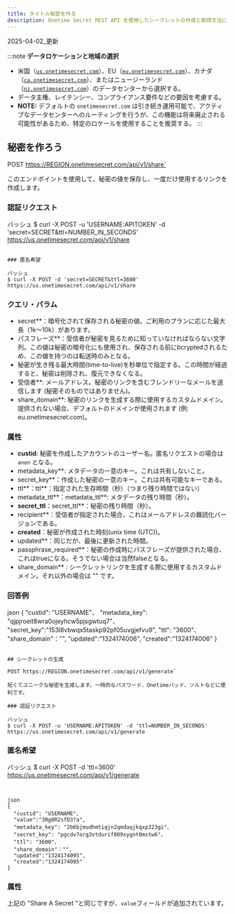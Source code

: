 ```yaml
---
title: タイトル秘密を作る
description: Onetime Secret REST API を使用したシークレットの作成と取得方法についてします。
---
```


2025-04-02_更新

:::note
**データロケーションと地域の選択**
- 米国（[`us.onetimesecret.com`](https://us.onetimesecret.com/)）、EU（[`eu.onetimesecret.com`](https://eu.onetimesecret.com/)）、カナダ（[`ca.onetimesecret.com`](https://ca.onetimesecret.com/)）、またはニュージーランド（[`nz.onetimesecret.com`](https://nz.onetimesecret.com/)）のデータセンターから選択する。
- データ主権、レイテンシー、コンプライアンス要件などの要因を考慮する。
- **NOTE:** デフォルトの `onetimesecret.com` は引き続き運用可能で、アクティブなデータセンターへのルーティングを行うが、この機能は将来廃止される可能性があるため、特定のロケールを使用することを推奨する。
:::


## 秘密を作ろう

POST https://REGION.onetimesecret.com/api/v1/share`

このエンドポイントを使用して、秘密の値を保存し、一度だけ使用するリンクを作成します。


### 認証リクエスト

バッシュ
$ curl -X POST -u 'USERNAME:APITOKEN' -d 'secret=SECRET&ttl=NUMBER_IN_SECONDS' https://us.onetimesecret.com/api/v1/share
```

### 匿名希望

バッシュ
$ curl -X POST -d 'secret=SECRET&ttl=3600' https://us.onetimesecret.com/api/v1/share
```

### クエリ・パラム

- secret**：暗号化されて保存される秘密の値。ご利用のプランに応じた最大長（1k～10k）があります。
- パスフレーズ**：受信者が秘密を見るために知っていなければならない文字列。この値は秘密の暗号化にも使用され、保存される前にbcryptedされるため、この値を持つのは転送時のみとなる。
- 秘密が生き残る最大時間(time-to-live)を秒単位で指定する。この時間が経過すると、秘密は削除され、復元できなくなる。
- 受信者**: メールアドレス。秘密のリンクを含むフレンドリーなメールを送信します (秘密そのものではありません)。
- share_domain**: 秘密のリンクを生成する際に使用するカスタムドメイン。提供されない場合、デフォルトのドメインが使用されます (例: eu.onetimesecret.com)。

### 属性

- **custid**: 秘密を作成したアカウントのユーザー名。匿名リクエストの場合は `anon` となる。
- metadata_key**: メタデータの一意のキー。これは共有しないこと。
- secret_key**：作成した秘密の一意のキー。これは共有可能なキーである。
- ttl**：ttl**：指定された生存時間（秒）（つまり残り時間ではない）
- metadata_ttl**：metadata_ttl**: メタデータの残り時間（秒）。
- **secret_ttl**：secret_ttl**：秘密の残り時間（秒）。
- recipient**：受信者が指定された場合、これはメールアドレスの難読化バージョンである。
- **created**：秘密が作成された時刻(unix time (UTC))。
- updated**：同じだが、最後に更新された時間。
- passphrase_required**：秘密の作成時にパスフレーズが提供された場合、これはtrueになる。そうでない場合は当然falseとなる。
- share_domain** : シークレットリンクを生成する際に使用するカスタムドメイン。それ以外の場合は "" です。


### 回答例

json
{
  "custid": "USERNAME"、
  "metadata_key": "qjpjroeit8wra0ojeyhcw5pjsgwtuq7"、
  "secret_key":"153l8vbwqx5taskp92pf05uvgjefvu9",
  "ttl": "3600"、
  "share_domain"："",
  "updated":"1324174006",
  "created":"1324174006"
}
```

## シークレットの生成

POST https://REGION.onetimesecret.com/api/v1/generate`

短くてユニークな秘密を生成します。一時的なパスワード、Onetimeパッド、ソルトなどに便利です。

### 認証リクエスト

バッシュ
$ curl -X POST -u 'USERNAME:APITOKEN' -d 'ttl=NUMBER_IN_SECONDS' https://us.onetimesecret.com/api/v1/generate
```

### 匿名希望

バッシュ
$ curl -X POST -d 'ttl=3600' https://us.onetimesecret.com/api/v1/generate
```


json
{
  "custid": "USERNAME"、
  "value":"3Rg8R2sfD3?a",
  "metadata_key": "2b6bjmudhmtiqjn2qmdaqjkqxp323gi"、
  "secret_key": "pgcdv7org3vtdurif809sygnt0mstw6"、
  "ttl": "3600"、
  "share_domain"："",
  "updated":"1324174095",
  "created":"1324174095"
}
```

### 属性

上記の "Share A Secret "と同じですが、`value`フィールドが追加されています。
